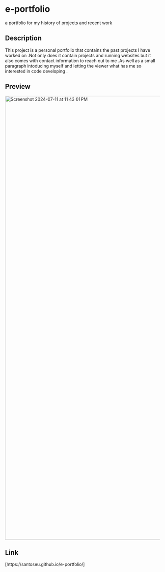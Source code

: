 # e-portfolio
a portfolio for my history of projects and recent work



<h2>Description</h2>
<p>This project is a personal portfolio that contains the past projects I have worked on .Not only does it contain projects and running websites but it also comes with contact information to reach out to me .As well as a small paragraph intoducing myself and letting the viewer what has me so interested in code developing .</p> 


<h2>Preview</h2>
<img <img width="1440" alt="Screenshot 2024-07-11 at 11 43 01 PM" src="https://github.com/user-attachments/assets/2a27c35b-7535-4d31-b3bc-abaa1024c6ae">








<h2>Link</h2>
[https://santoseu.github.io/e-portfolio/]
